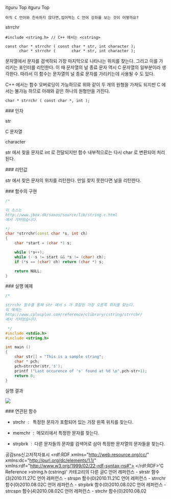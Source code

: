  itguru Top itguru Top

```warning
아직 C 언어와 친숙하지 않다면,씹어먹는 C 언어 강좌를 보는 것이 어떻까요?

```

strrchr
```info
#include <string.h> // C++ 에서는 <cstring>

const char * strrchr ( const char * str, int character );
      char * strrchr (       char * str, int character );
```


문자열에서 문자를 검색하되 가장 마지막으로 나타나는 위치를 찾는다. 그리고 이를 가리키는 포인터를 리턴한다.
이 때 문자열의 널 종료 문자 역시 C 문자열의 일부분이라 생각한다. 따라서 이 함수는 문자열의 널 종료 문자를 가리키는데 사용될 수 도 있다.

C++ 에서는 함수 오버로딩이 가능하므로 위와 같이 두 개의 원형을 가져도 되지만 C 에서는 불가능 하므로 아래와 같은 하나의 원형만을 가진다.

```info
char * strrchr ( const char *, int );
```


### 인자

str

C 문자열

character

str 에서 찾을 문자로 int 로 전달되지만 함수 내부적으로는 다시 char 로 변환되어 처리된다.

### 리턴값

str 에서 찾은 문자의 위치를 리턴한다. 만일 찾지 못한다면 널을 리턴한다.

### 함수의 구현

```cpp
/*

이 소스는
http://www.jbox.dk/sanos/source/lib/string.c.html
에서 가져왔습니다.

*/
char *strrchr(const char *s, int ch)
{
    char *start = (char *) s;

    while (*s++);
    while (--s != start && *s != (char) ch);
    if (*s == (char) ch) return (char *) s;

    return NULL;
}
```


### 실행 예제



```cpp
/*

strrchr 함수를 통해 str 에서 s 가 포함된 가장 오른쪽 위치를 찾는다.
이 예제는
http://www.cplusplus.com/reference/clibrary/cstring/strrchr/
에서 가져왔습니다.

 */
#include <stdio.h>
#include <string.h>

int main ()
{
    char str[] = "This is a sample string";
    char * pch;
    pch=strrchr(str,'s');
    printf ("Last occurence of 's' found at %d \n",pch-str+1);
    return 0;
}
```


실행 결과

![](http://img1.daumcdn.net/thumb/R1920x0/?fname=http%3A%2F%2Fcfile5.uf.tistory.com%2Fimage%2F1132541D4C5629879BDA45)


### 연관된 함수


* strchr  :   특정한 문자가 포함되어 있는 가장 왼쪽 위치를 찾는다.

* memchr  :  메모리에서 특정한 문자를 찾는다.

* strpbrk  :  다른 문자들의 문자를 검색어로 삼아 특정한 문자열의 문자들을 찾는다.


공감sns신고저작자표시	<rdf:RDF xmlns="http://web.resource.org/cc/" xmlns:dc="http://purl.org/dc/elements/1.1/" xmlns:rdf="http://www.w3.org/1999/02/22-rdf-syntax-ns#">		<Work rdf:about="">			<license rdf:resource="http://creativecommons.org/licenses/by-fr/2.0/kr/" />		</Work>		<License rdf:about="http://creativecommons.org/licenses/by-fr/">			<permits rdf:resource="http://web.resource.org/cc/Reproduction"/>			<permits rdf:resource="http://web.resource.org/cc/Distribution"/>			<requires rdf:resource="http://web.resource.org/cc/Notice"/>			<requires rdf:resource="http://web.resource.org/cc/Attribution"/>			<permits rdf:resource="http://web.resource.org/cc/DerivativeWorks"/>		</License>	</rdf:RDF>'C Reference >string.h (cstring)' 카테고리의 다른 글C 언어 레퍼런스 - strstr 함수(3)2010.11.27C 언어 레퍼런스 - strspn 함수(0)2010.11.21C 언어 레퍼런스 - strrchr 함수(0)2010.08.02C 언어 레퍼런스 - strpbrk 함수(0)2010.08.02C 언어 레퍼런스 - strcspn 함수(4)2010.08.02C 언어 레퍼런스 - strchr 함수(0)2010.08.02

